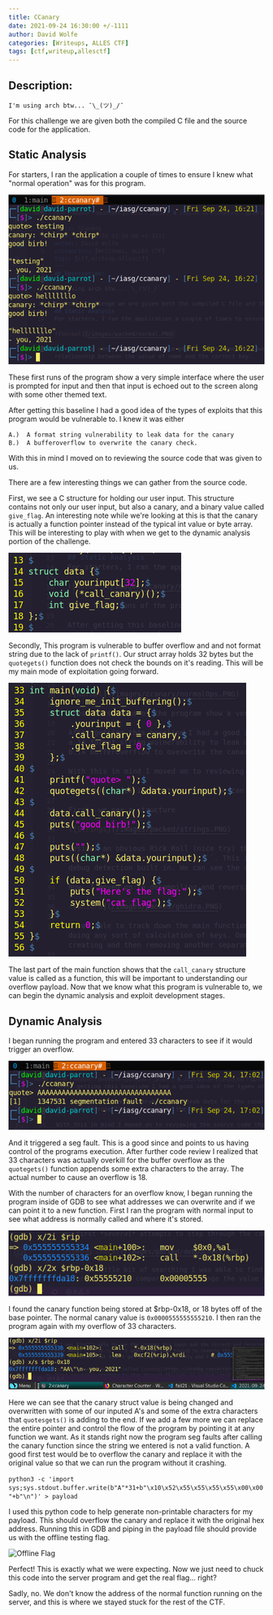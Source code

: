 ```yaml
---
title: CCanary
date: 2021-09-24 16:30:00 +/-1111
author: David Wolfe
categories: [Writeups, ALLES CTF]
tags: [ctf,writeup,allesctf] 
---
```

## Description:
```
I'm using arch btw... ¯\_(ツ)_/¯
```
For this challenge we are given both the compiled C file and the source code for the application.
## Static Analysis
For starters, I ran the application a couple of times to ensure I knew what "normal operation" was for this program.

![Normal](/images/ccanary/normalOps.png)

These first runs of the program show a very simple interface where the user is prompted for input and then that input is echoed out to the screen along with some other themed text. 

After getting this baseline I had a good idea of the types of exploits that this program would be vulnerable to. I knew it was either
```
A.)  A format string vulnerability to leak data for the canary 
B.)  A bufferoverflow to overwrite the canary check.
```
With this in mind I moved on to reviewing the source code that was given to us.

There are a few interesting things we can gather from the source code.

First, we see a C structure for holding our user input. This structure contains not only our user input, but also a canary, and a binary value called `give_flag`. An interesting note while we're looking at this is that the canary is actually a function pointer instead of the typical int value or byte array. This will be interesting to play with when we get to the dynamic analysis portion of the challenge.

![struct](/images/ccanary/struct.png)

Secondly, This program is vulnerable to buffer overflow and and not format string due to the lack of `printf()`. Our struct array holds 32 bytes but the `quotegets()` function does not check the bounds on it's reading. This will be my main mode of exploitation going forward. 

![main](/images/ccanary/main.png)

The last part of the main function shows that the `call_canary` structure value is called as a function, this will be important to understanding our overflow payload. Now that we know what this program is vulnerable to, we can begin the dynamic analysis and exploit development stages.

##  Dynamic Analysis

I began running the program and entered 33 characters to see if it would trigger an overflow.

![1st overflow](/images/ccanary/33chars.png)

And it triggered a seg fault. This is a good since and points to us having control of the programs execution. After further code review I realized that 33 characters was actually overkill for the buffer overflow as the `quotegets()` function appends some extra characters to the array. The actual number to cause an overflow is 18.

With the number of characters for an overflow know, I began running the program inside of GDB to see what addresses we can overwrite and if we can point it to a new function. First I ran the program with normal input to see what address is normally called and where it's stored.

![Normal GDB](/images/ccanary/normgdb.png)

I found the canary function being stored at $rbp-0x18, or 18 bytes off of the base pointer. The normal canary value is `0x0000555555555210`. I then ran the program again with my overflow of 33 characters.

![GDB](/images/ccanary/gdb.png)

Here we can see that the canary struct value is being changed and overwritten with some of our inputed A's and some of the extra characters that `quotesgets()` is adding to the end. If we add a few more we can replace the entire pointer and control the flow of the program by pointing it at any function we want. As it stands right now the program seg faults after calling the canary function since the string we entered is not a valid function. A good first test would be to overflow the canary and replace it with the original value so that we can run the program without it crashing.

```python3 -c 'import sys;sys.stdout.buffer.write(b"A"*31+b"\x10\x52\x55\x55\x55\x55\x00\x00"+b"\n")' > payload```

I used this python code to help generate non-printable characters for my payload. This should overflow the canary and replace it with the original hex address. Running this in GDB and piping in the payload file should provide us with the offline testing flag.

![Offline Flag](/images/ccanary/offline.png)

Perfect! This is exactly what we were expecting. Now we just need to chuck this code into the server program and get the real flag... right?

Sadly, no. We don't know the address of the normal function running on the server, and this is where we stayed stuck for the rest of the CTF. 